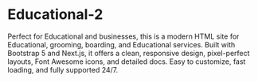 # Educational-2
Perfect for Educational and businesses, this is a modern HTML site for Educational, grooming, boarding, and Educational services. Built with Bootstrap 5 and Next.js, it offers a clean, responsive design, pixel-perfect layouts, Font Awesome icons, and detailed docs. Easy to customize, fast loading, and fully supported 24/7.
